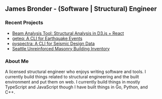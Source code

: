 ## James Bronder - (Software | Structural) Engineer


### Recent Projects
- [Beam Analysis Tool: Structural Analysis in D3.js + React](https://jbronder.github.io/beam-analysis-tool)
- [geteq: A CLI for Earthquake Events](https://github.com/jbronder/geteq)
- [pyspectra: A CLI for Seismic Design
  Data](https://github.com/jbronder/pyspectra)
- [Seattle Unreinforced Masonry Building Inventory](https://jbronder.github.io/seattle-urms)


### About Me
A licensed structural engineer who enjoys writing software and tools. I currently build things related to structural engineering and the built environment and put them on web. I currently build things in mostly TypeScript and JavaScript though I have built things in Go, Python, and C++.

<!--
## Hi there 👋

**jbronder/jbronder** is a ✨ _special_ ✨ repository because its `README.md` (this file) appears on your GitHub profile.

Here are some ideas to get you started:

- 🔭 I’m currently working on ...
- 🌱 I’m currently learning ...
- 👯 I’m looking to collaborate on ...
- 🤔 I’m looking for help with ...
- 💬 Ask me about ...
- 📫 How to reach me: ...
- 😄 Pronouns: ...
- ⚡ Fun fact: ...
-->
